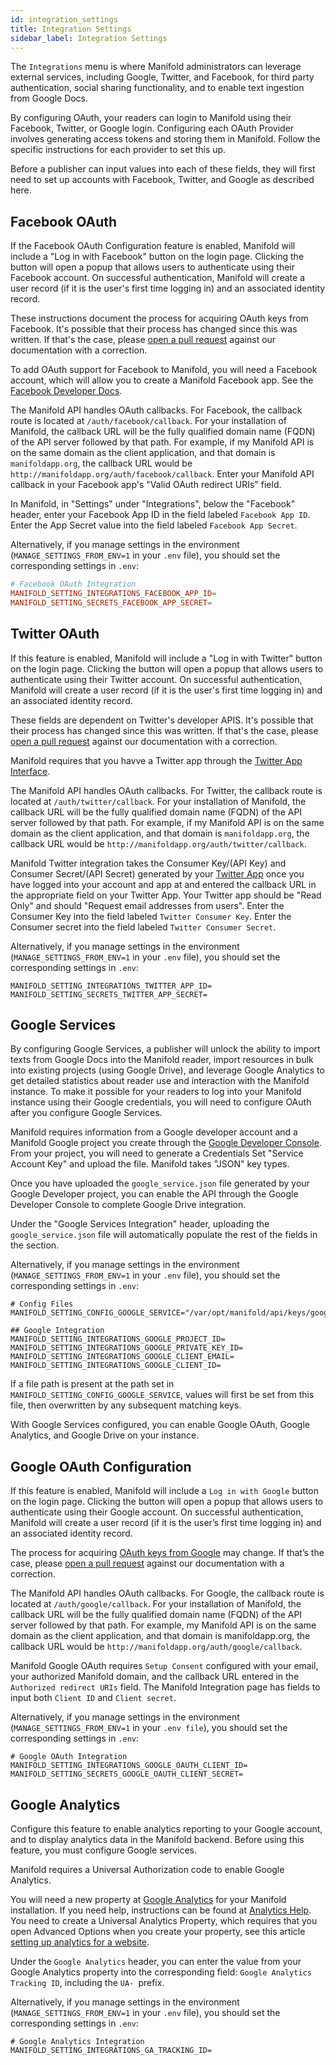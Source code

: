 ```yaml
---
id: integration_settings
title: Integration Settings
sidebar_label: Integration Settings
---
```

The `Integrations` menu is where Manifold administrators can leverage external services, including Google, Twitter, and Facebook, for third party authentication, social sharing functionality, and to enable text ingestion from Google Docs.

By configuring OAuth, your readers can login to Manifold using their Facebook, Twitter, or Google login. Configuring each OAuth Provider involves generating access tokens and storing them in Manifold. Follow the specific instructions for each provider to set this up.

Before a publisher can input values into each of these fields, they will first need to set up accounts with Facebook, Twitter, and Google as described here.

## Facebook OAuth

If the Facebook OAuth Configuration feature is enabled, Manifold will include a "Log in with Facebook" button on the login page. Clicking the button will open a popup that allows users to authenticate using their Facebook account. On successful authentication, Manifold will create a user record (if it is the user's first time logging in) and an associated identity record.

These instructions document the process for acquiring OAuth keys from Facebook. It's possible that their process has changed since this was written. If that's the case, please [open a pull request](https://github.com/ManifoldScholar/manifold-docusaurus/pulls) against our documentation with a correction.

To add OAuth support for Facebook to Manifold, you will need a Facebook account, which will allow you to create a Manifold Facebook app. See the [Facebook Developer Docs](https://developers.facebook.com/docs/apps/register#developer-account).

The Manifold API handles OAuth callbacks. For Facebook, the callback route is located at `/auth/facebook/callback`. For your installation of Manifold, the callback URL will be the fully qualified domain name \(FQDN\) of the API server followed by that path. For example, if my Manifold API is on the same domain as the client application, and that domain is `manifoldapp.org`, the callback URL would be `http://manifoldapp.org/auth/facebook/callback`. Enter your Manifold API callback in your Facebook app's "Valid OAuth redirect URIs" field.

In Manifold, in "Settings" under "Integrations", below the "Facebook" header, enter your Facebook App ID in the field labeled `Facebook App ID`. Enter the App Secret value into the field labeled `Facebook App Secret`.

Alternatively, if you manage settings in the environment (`MANAGE_SETTINGS_FROM_ENV=1` in your `.env` file), you should set the corresponding settings in `.env`:

``` conf
# Facebook OAuth Integration
MANIFOLD_SETTING_INTEGRATIONS_FACEBOOK_APP_ID=
MANIFOLD_SETTING_SECRETS_FACEBOOK_APP_SECRET=
```

## Twitter OAuth

If this feature is enabled, Manifold will include a "Log in with Twitter" button on the login page. Clicking the button will open a popup that allows users to authenticate using their Twitter account. On successful authentication, Manifold will create a user record (if it is the user's first time logging in) and an associated identity record.

These fields are dependent on Twitter's developer APIS. It's possible that their process has changed since this was written. If that's the case, please [open a pull request](https://github.com/ManifoldScholar/manifold-docs/pulls) against our documentation with a correction.

Manifold requires that you havve a Twitter app through the [Twitter App Interface](https://apps.twitter.com).

The Manifold API handles OAuth callbacks. For Twitter, the callback route is located at `/auth/twitter/callback`. For your installation of Manifold, the callback URL will be the fully qualified domain name (FQDN) of the API server followed by that path. For example, if my Manifold API is on the same domain as the client application, and that domain is `manifoldapp.org`, the callback URL would be `http://manifoldapp.org/auth/twitter/callback`.

Manifold Twitter integration takes the Consumer Key/(API Key) and Consumer Secret/(API Secret) generated by your [Twitter App](https://apps.twitter.com) once you have logged into your account and app at and entered the callback URL in the appropriate field on your Twitter App. Your Twitter app should be "Read Only" and should "Request email addresses from users". Enter the Consumer Key into the field labeled `Twitter Consumer Key`. Enter the Consumer secret into the field labeled `Twitter Consumer Secret`.

Alternatively, if you manage settings in the environment (`MANAGE_SETTINGS_FROM_ENV=1` in your `.env` file), you should set the corresponding settings in `.env`:

```
MANIFOLD_SETTING_INTEGRATIONS_TWITTER_APP_ID=
MANIFOLD_SETTING_SECRETS_TWITTER_APP_SECRET=
```

## Google Services

By configuring Google Services, a publisher will unlock the ability to import texts from Google Docs into the Manifold reader, import resources in bulk into existing projects (using Google Drive), and leverage Google Analytics to get detailed statistics about reader use and interaction with the Manifold instance. To make it possible for your readers to log into your Manifold instance using their Google credentials, you will need to configure OAuth after you configure Google Services.

Manifold requires information from a Google developer account and a Manifold Google project you create through the [Google Developer Console](https://console.developers.google.com/). From your project, you will need to generate a Credentials Set "Service Account Key" and upload the file. Manifold takes "JSON" key types.

Once you have uploaded the `google_service.json` file generated by your Google Developer project, you can enable the API through the Google Developer Console to complete Google Drive integration.

Under the "Google Services Integration" header, uploading the `google_service.json` file will automatically populate the rest of the fields in the section.

Alternatively, if you manage settings in the environment \(`MANAGE_SETTINGS_FROM_ENV=1` in your `.env` file\), you should set the corresponding settings in `.env`:

```
# Config Files
MANIFOLD_SETTING_CONFIG_GOOGLE_SERVICE="/var/opt/manifold/api/keys/google_service.json"

## Google Integration
MANIFOLD_SETTING_INTEGRATIONS_GOOGLE_PROJECT_ID=
MANIFOLD_SETTING_INTEGRATIONS_GOOGLE_PRIVATE_KEY_ID=
MANIFOLD_SETTING_INTEGRATIONS_GOOGLE_CLIENT_EMAIL=
MANIFOLD_SETTING_INTEGRATIONS_GOOGLE_CLIENT_ID=
```

If a file path is present at the path set in `MANIFOLD_SETTING_CONFIG_GOOGLE_SERVICE`, values will first be set from this file, then overwritten by any subsequent matching keys.

With Google Services configured, you can enable Google OAuth, Google Analytics, and Google Drive on your instance.


## Google OAuth Configuration

If this feature is enabled, Manifold will include a `Log in with Google` button on the login page. Clicking the button will open a popup that allows users to authenticate using their Google account. On successful authentication, Manifold will create a user record (if it is the user’s first time logging in) and an associated identity record.

The process for acquiring [OAuth keys from Google](https://developers.google.com/identity/protocols/oauth2) may change. If that’s the case, please [open a pull request](https://github.com/ManifoldScholar/manifold-docusaurus/pulls) against our documentation with a correction.

The Manifold API handles OAuth callbacks. For Google, the callback route is located at `/auth/google/callback`. For your installation of Manifold, the callback URL will be the fully qualified domain name (FQDN) of the API server followed by that path. For example, my Manifold API is on the same domain as the client application, and that domain is manifoldapp.org, the callback URL would be `http://manifoldapp.org/auth/google/callback`.

Manifold Google OAuth requires `Setup Consent` configured with your email, your authorized Manifold domain, and the callback URL entered in the `Authorized redirect URIs` field. The Manifold Integration page has fields to input both `Client ID` and `Client secret`.

Alternatively, if you manage settings in the environment (`MANAGE_SETTINGS_FROM_ENV=1` in your `.env file`), you should set the corresponding settings in `.env`:

```
# Google OAuth Integration
MANIFOLD_SETTING_INTEGRATIONS_GOOGLE_OAUTH_CLIENT_ID=
MANIFOLD_SETTING_SECRETS_GOOGLE_OAUTH_CLIENT_SECRET=
```
## Google Analytics

Configure this feature to enable analytics reporting to your Google account, and to display analytics data in the Manifold backend. Before using this feature, you must configure Google services.

Manifold requires a Universal Authorization code to enable Google Analytics.

You will need a new property at [Google Analytics](https://analytics.google.com) for your Manifold installation. If you need help, instructions can be found at [Analytics Help](https://support.google.com/analytics/answer/1008015?hl=en). You need to create a Universal Analytics Property, which requires that you open Advanced Options when you create your property, see this article [setting up analytics for a website](https://support.google.com/analytics/answer/10269537#zippy=%2Cadd-the-global-site-tag-directly-to-your-web-pages%2Cadd-the-global-site-tag-to-a-website-builder-or-cms-hosted-website-for-example-wordpress-shopify-etc).

Under the `Google Analytics` header, you can enter the value from your Google Analytics property into the corresponding field: `Google Analytics Tracking ID`, including the `UA- `prefix.

Alternatively, if you manage settings in the environment (`MANAGE_SETTINGS_FROM_ENV=1` in your `.env` file), you should set the corresponding settings in `.env`:

```
# Google Analytics Integration
MANIFOLD_SETTING_INTEGRATIONS_GA_TRACKING_ID=
```
